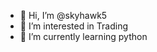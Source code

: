 - 👋 Hi, I’m @skyhawk5
- 👀 I’m interested in Trading
- 🌱 I’m currently learning python
  

<!---
skyhawk5/skyhawk5 is a ✨ special ✨ repository because its `README.md` (this file) appears on your GitHub profile.
You can click the Preview link to take a look at your changes.
--->
